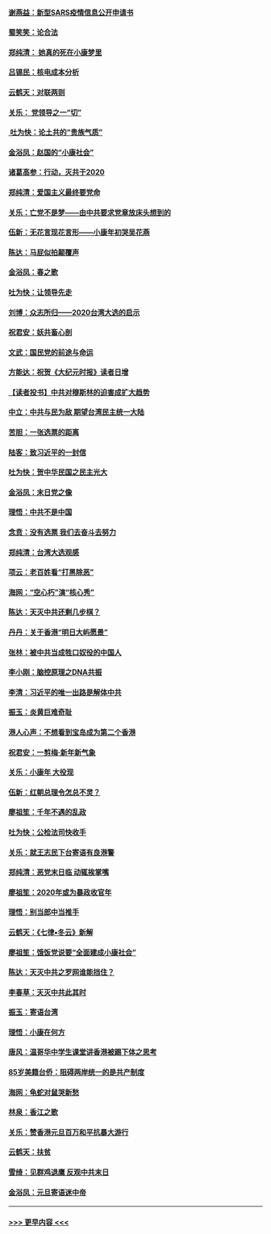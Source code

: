 #### [谢燕益：新型SARS疫情信息公开申请书](../pages/nsc993/n11808840.md?t=01220255) 
#### [蜀笑笑：论合法](../pages/nsc993/n11808064.md?t=01220255) 
#### [郑纯清： 她真的死在小康梦里](../pages/nsc993/n11806623.md?t=01220255) 
#### [吕锡民：核电成本分析](../pages/nsc993/n11806284.md?t=01220255) 
#### [云鹤天：对联两则](../pages/nsc993/n11805957.md?t=01220255) 
#### [关乐： 党领导之一“切”](../pages/nsc993/n11804505.md?t=01220255) 
#### [ 吐为快：论土共的“贵族气质”](../pages/nsc993/n11804490.md?t=01220255) 
#### [金浴凤：赵国的“小康社会”](../pages/nsc993/n11804452.md?t=01220255) 
#### [诸葛高参：行动，灭共于2020](../pages/nsc993/n11804120.md?t=01220255) 
#### [郑纯清：爱国主义最终要党命](../pages/nsc993/n11802197.md?t=01220255) 
#### [关乐：亡党不是梦——由中共要求党章放床头想到的](../pages/nsc993/n11802156.md?t=01220255) 
#### [伍新：无花言现花言形——小康年初哭吴花燕](../pages/nsc993/n11800044.md?t=01220255) 
#### [陈达：马屁似拍颠覆声](../pages/nsc993/n11800010.md?t=01220255) 
#### [金浴凤：春之歌](../pages/nsc993/n11797687.md?t=01220255) 
#### [吐为快：让领导先走](../pages/nsc993/n11797512.md?t=01220255) 
#### [刘博：众志所归——2020台湾大选的启示](../pages/nsc993/n11796878.md?t=01220255) 
#### [祝君安：妖共畜心剖](../pages/nsc993/n11794273.md?t=01220255) 
#### [文武：国民党的前途与命运](../pages/nsc993/n11794198.md?t=01220255) 
#### [方能达：祝贺《大纪元时报》读者日增](../pages/nsc993/n11793807.md?t=01220255) 
#### [【读者投书】中共对穆斯林的迫害成扩大趋势](../pages/nsc993/n11791371.md?t=01220255) 
#### [中立：中共与民为敌 期望台湾民主统一大陆](../pages/nsc993/n11790392.md?t=01220255) 
#### [苦胆：一张选票的距离](../pages/nsc993/n11788914.md?t=01220255) 
#### [陆客：致习近平的一封信](../pages/nsc993/n11788867.md?t=01220255) 
#### [吐为快：贺中华民国之民主光大](../pages/nsc993/n11788618.md?t=01220255) 
#### [金浴凤：末日党之像](../pages/nsc993/n11787475.md?t=01220255) 
#### [理悟：中共不是中国](../pages/nsc993/n11787463.md?t=01220255) 
#### [念贲：没有选票  我们去奋斗去努力](../pages/nsc993/n11787398.md?t=01220255) 
#### [郑纯清：台湾大选观感](../pages/nsc993/n11786210.md?t=01220255) 
#### [项云：老百姓看“打黑除恶”](../pages/nsc993/n11785398.md?t=01220255) 
#### [海网：“空心朽”演“核心秀”](../pages/nsc993/n11783874.md?t=01220255) 
#### [陈达：天灭中共还剩几步棋？](../pages/nsc993/n11783719.md?t=01220255) 
#### [丹丹：关于香港“明日大屿愿景”](../pages/nsc993/n11783273.md?t=01220255) 
#### [张林：被中共当成牲口奴役的中国人](../pages/nsc993/n11782397.md?t=01220255) 
#### [李小刚：脑控原理之DNA共振](../pages/nsc993/n11780962.md?t=01220255) 
#### [李清：习近平的唯一出路是解体中共](../pages/nsc993/n11780866.md?t=01220255) 
#### [振玉：炎黄巨难奇耻](../pages/nsc993/n11779632.md?t=01220255) 
#### [港人心声：不想看到宝岛成为第二个香港](../pages/nsc993/n11778817.md?t=01220255) 
#### [祝君安：一剪梅‧新年新气象](../pages/nsc993/n11776340.md?t=01220255) 
#### [关乐：小康年 大役现](../pages/nsc993/n11774213.md?t=01220255) 
#### [伍新：红朝总理令怎总不灵？](../pages/nsc993/n11770813.md?t=01220255) 
#### [廖祖笙：千年不遇的乱政](../pages/nsc993/n11770373.md?t=01220255) 
#### [吐为快：公检法司快收手](../pages/nsc993/n11770359.md?t=01220255) 
#### [关乐：就王志民下台寄语有良港警](../pages/nsc993/n11769903.md?t=01220255) 
#### [郑纯清：恶党末日临 动辄挨掌嘴](../pages/nsc993/n11769356.md?t=01220255) 
#### [廖祖笙：2020年或为暴政收官年](../pages/nsc993/n11768216.md?t=01220255) 
#### [理悟：别当郎中当推手](../pages/nsc993/n11768243.md?t=01220255) 
#### [云鹤天：《七律▪冬云》新解](../pages/nsc993/n11768204.md?t=01220255) 
#### [廖祖笙：饿饭党说要“全面建成小康社会”](../pages/nsc993/n11767482.md?t=01220255) 
#### [陈达：天灭中共之罗网谁能挡住？](../pages/nsc993/n11767465.md?t=01220255) 
#### [李春草：天灭中共此其时](../pages/nsc993/n11767452.md?t=01220255) 
#### [振玉：寄语台湾](../pages/nsc993/n11767432.md?t=01220255) 
#### [理悟：小康在何方](../pages/nsc993/n11767394.md?t=01220255) 
#### [唐风：温哥华中学生课堂讲香港被踢下体之思考](../pages/nsc993/n11766848.md?t=01220255) 
#### [85岁美籍台侨：阻碍两岸统一的是共产制度](../pages/nsc993/n11765043.md?t=01220255) 
#### [海网：龟蛇对鼠哭新愁](../pages/nsc993/n11764895.md?t=01220255) 
#### [林泉：香江之歌](../pages/nsc993/n11764415.md?t=01220255) 
#### [关乐：赞香港元旦百万和平抗暴大游行](../pages/nsc993/n11764382.md?t=01220255) 
#### [云鹤天：扶贫](../pages/nsc993/n11764245.md?t=01220255) 
#### [雪绮：见群鸡退鹰  反观中共末日](../pages/nsc993/n11762112.md?t=01220255) 
#### [金浴凤：元旦寄语迷中帝](../pages/nsc993/n11761788.md?t=01220255) 

----
#### [ >>> 更早内容 <<< ](../indexes/nsc993-earlier.md)

